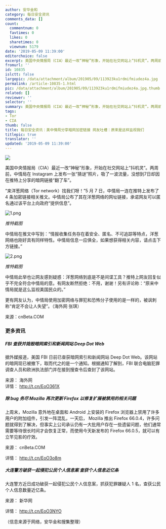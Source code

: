 ```yaml
---
author: 安华金和
category: 每日安全资讯
comments_data: []
count:
  commentnum: 0
  favtimes: 0
  likes: 0
  sharetimes: 0
  viewnum: 5179
date: '2019-05-09 11:39:00'
editorchoice: false
excerpt: 美国中央情报局（CIA）最近一改“神秘”形象，开始在社交网站上“抖机灵”。两周前，中情局在 Instagram 上发布一张“猜谜”照片，吸了一波流量，没想到7日却因在推特上分享的暗网链接“翻了车”。
fromurl: ''
id: 10835
islctt: false
largepic: /data/attachment/album/201905/09/113923ku1rdmifmiudez4a.jpg
permalink: /article-10835-1.html
pic: /data/attachment/album/201905/09/113923ku1rdmifmiudez4a.jpg.thumb.jpg
related: []
reviewer: ''
selector: ''
summary: 美国中央情报局（CIA）最近一改“神秘”形象，开始在社交网站上“抖机灵”。两周前，中情局在 Instagram 上发布一张“猜谜”照片，吸了一波流量，没想到7日却因在推特上分享的暗网链接“翻了车”。
tags:
- Tor
- CIA
thumb: false
title: 每日安全资讯：美中情局分享暗网加密链接 网友吐槽：原来是这样监视我们
titlepic: true
translator: ''
updated: '2019-05-09 11:39:00'
---
```


![](/data/attachment/album/201905/09/113923ku1rdmifmiudez4a.jpg)


美国中央情报局（CIA）最近一改“神秘”形象，开始在社交网站上“抖机灵”。两周前，中情局在 Instagram 上发布一张“猜谜”照片，吸了一波流量，没想到7日却因在推特上分享的暗网链接“翻了车”。


“来洋葱网络（Tor network）找我们呀！”5 月 7 日，中情局一连在推特上发布了 4 条加密链接相关推文。中情局公布了其在洋葱网络的网址链接，承诺网友可以匿名通过该平台上向政府“提供信息”。


![1.png](/data/attachment/album/201905/09/113942w60af0t6i7w76ank.png)


*推特截图* 


中情局在推文中写到：“情报收集任务存在着安全、匿名、不可追踪等特点，洋葱网络也刚好具有同样特性。中情局信息一应俱全，如果想获得相关内容，请点击下方链接。”


![2.png](/data/attachment/album/201905/09/113942h2bdkdd3mgm25ydx.png)


*推特截图* 


中情局此举也让网友感到疑惑：洋葱网络到底是不是间谍工具？推特上网友回复似乎不完全符合中情局的意。有网友断然拒绝：不用，谢谢！另有评论称：“原来中情局就是这么监视美国民众的。”


更有网友认为，中情局使用加密网络与罪犯和恐怖分子使用的是一样的，被讽刺称“肯定不会让人失望”。（海外网 张琪）


来源：cnBeta.COM


### 更多资讯


##### FBI 查获并捣毁暗网索引和新闻网站 Deep Dot Web


据外媒报道，美国 FBI 日前已查获暗网索引和新闻网站 Deep Dot Web。该网站的暗网现已被撤下，取而代之的是一个通知。根据通知了解到，FBI 联合电脑犯罪调查人员和欧洲执法部门并在接到搜查令后查封了该网站。


来源： 海外网  
详情： <http://t.cn/EoO361X> 


##### 除 bug 务尽 Mozilla 再次更新 Firefox 以修复扩展被禁用的相关问题


上周末，Mozilla 意外地在桌面和 Android 上安装的 Firefox 浏览器上禁用了许多用户的附加组件，引发一阵混乱，一天后， Mozilla 推出 Firefox 66.0.4，许多问题就得到了解决，但事实上公司承认仍有一大批用户存在一些遗留问题，他们通常需要等待很长时间才会恢复正常，而使用今天新发布的 Firefox 66.0.5，就可以有立竿见影的疗效。


来源： cnBeta.COM


详情： <http://t.cn/EoO3o8m> 


##### 大连警方破获一起侵犯公民个人信息案 查获个人信息近亿条


大连警方近日成功破获一起侵犯公民个人信息案，抓获犯罪嫌疑人 1 名，查获公民个人信息数量近亿条。


来源： 新华网


详情： <http://t.cn/EoO3NYO> 


（信息来源于网络，安华金和搜集整理）